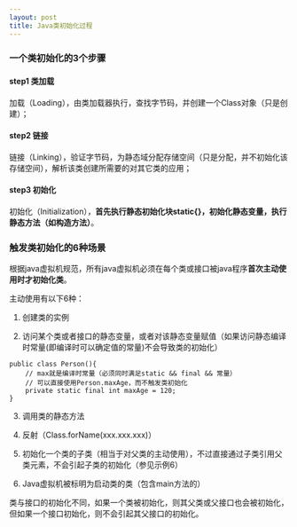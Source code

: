 ```yaml
---
layout: post
title: Java类初始化过程
---
```


### 一个类初始化的3个步骤

#### step1 类加载

加载（Loading），由类加载器执行，查找字节码，并创建一个Class对象（只是创建）；

#### step2 链接

链接（Linking），验证字节码，为静态域分配存储空间（只是分配，并不初始化该存储空间），解析该类创建所需要的对其它类的应用；

#### step3 初始化

初始化（Initialization），**首先执行静态初始化块static{}，初始化静态变量，执行静态方法（如构造方法）**。


### 触发类初始化的6种场景

根据java虚拟机规范，所有java虚拟机必须在每个类或接口被java程序**首次主动使用时才初始化类**。

主动使用有以下6种：

1)	创建类的实例

2)	访问某个类或者接口的静态变量，或者对该静态变量赋值（如果访问静态编译时常量(即编译时可以确定值的常量)不会导致类的初始化）

```
public class Person(){
	// max就是编译时常量（必须同时满足static && final && 常量）
	// 可以直接使用Person.maxAge，而不触发类初始化
	private static final int maxAge = 120;
}
```

3)	调用类的静态方法

4)	反射（Class.forName(xxx.xxx.xxx)）

5)	初始化一个类的子类（相当于对父类的主动使用），不过直接通过子类引用父类元素，不会引起子类的初始化（参见示例6）

6)	Java虚拟机被标明为启动类的类（包含main方法的）

类与接口的初始化不同，如果一个类被初始化，则其父类或父接口也会被初始化，但如果一个接口初始化，则不会引起其父接口的初始化。
